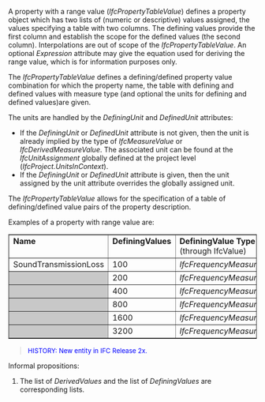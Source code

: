 ﻿A property with a range value (_IfcPropertyTableValue_) defines a property object which has two lists of (numeric or descriptive) values assigned, the values specifying a table with two columns. The defining values provide the first column and establish the scope for the defined values (the second column). Interpolations are out of scope of the _IfcPropertyTableValue_. An optional _Expression_ attribute may give the equation used for deriving the range value, which is for information purposes only.

The _IfcPropertyTableValue_ defines a defining/defined property value combination for which the property name, the table with defining and defined values with measure type (and optional the units for defining and defined values)are given.

The units are handled by the _DefiningUnit_ and _DefinedUnit_ attributes:

* If the _DefiningUnit_ or _DefinedUnit_ attribute is not given, then the unit is already implied by the type of _IfcMeasureValue_ or _IfcDerivedMeasureValue_. The associated unit can be found at the _IfcUnitAssignment_ globally defined at the project level (_IfcProject.UnitsInContext_).
*  If the _DefiningUnit_ or _DefinedUnit_ attribute is given, then the unit assigned by the unit attribute overrides the globally assigned unit.

The _IfcPropertyTableValue_ allows for the specification of a table of defining/defined value pairs of the property description.

Examples of a property with range value are:

<table cellpadding="2" cellspacing="2" border="1"> 
		<tr valign="TOP"> 
		  <td valign="TOP" align="LEFT" width="15%"><b>Name</b></td> 
		  <td valign="TOP" align="LEFT" width="10%"><b>DefiningValues</b></td> 
		  <td valign="TOP" align="LEFT" width="15%"><b>DefiningValue Type
			 <br></b>(through IfcValue)</td> 
		  <td valign="TOP" align="LEFT" width="10%"><b>DefinedValues</b></td> 
		  <td valign="TOP" align="LEFT" width="15%"><b>DefinedValue Type
			 <br></b>(through <i>IfcValue</i>)</td> 
		  <td valign="TOP" align="LEFT" width="15%"><b>DefingUnit </b></td> 
		  <td valign="TOP" align="LEFT" width="15%"><b>DefinedUnit</b></td> 
		</tr> 
		<tr> 
		  <td valign="TOP" align="LEFT">SoundTransmissionLoss</td> 
		  <td>100</td> 
		  <td><i>IfcFrequencyMeasure</i></td> 
		  <td>20</td> 
		  <td><i>IfcNumericMeasure</i></td> 
		  <td>- </td> 
		  <td>dB</td> 
		</tr> 
		<tr valign="TOP"> 
		  <td valign="TOP" align="LEFT" bgcolor="#C8C8C8">&nbsp;</td> 
		  <td>200</td> 
		  <td><i>IfcFrequencyMeasure</i></td> 
		  <td>42</td> 
		  <td><i>IfcNumericMeasure</i></td> 
		  <td bgcolor="#C8C8C8">&nbsp;</td> 
		  <td bgcolor="#C8C8C8">&nbsp;</td> 
		</tr> 
		<tr valign="TOP"> 
		  <td valign="TOP" align="LEFT" bgcolor="#C8C8C8">&nbsp;</td> 
		  <td>400</td> 
		  <td><i>IfcFrequencyMeasure</i></td> 
		  <td>46</td> 
		  <td><i>IfcNumericMeasure</i></td> 
		  <td bgcolor="#C8C8C8">&nbsp;</td> 
		  <td bgcolor="#C8C8C8">&nbsp;</td> 
		</tr> 
		<tr valign="TOP"> 
		  <td valign="TOP" align="LEFT" bgcolor="#C8C8C8">&nbsp;</td> 
		  <td>800</td> 
		  <td><i>IfcFrequencyMeasure</i></td> 
		  <td>56</td> 
		  <td><i>IfcNumericMeasure</i></td> 
		  <td bgcolor="#C8C8C8">&nbsp;</td> 
		  <td bgcolor="#C8C8C8">&nbsp;</td> 
		</tr> 
		<tr valign="TOP"> 
		  <td valign="TOP" align="LEFT" bgcolor="#C8C8C8">&nbsp;</td> 
		  <td>1600</td> 
		  <td><i>IfcFrequencyMeasure</i></td> 
		  <td>60</td> 
		  <td><i>IfcNumericMeasure</i></td> 
		  <td bgcolor="#C8C8C8">&nbsp;</td> 
		  <td bgcolor="#C8C8C8">&nbsp;</td> 
		</tr> 
		<tr valign="TOP"> 
		  <td valign="TOP" align="LEFT" bgcolor="#C8C8C8">&nbsp;</td> 
		  <td>3200</td> 
		  <td><i>IfcFrequencyMeasure</i></td> 
		  <td>65</td> 
		  <td><i>IfcNumericMeasure</i></td> 
		  <td bgcolor="#C8C8C8">&nbsp;</td> 
		  <td bgcolor="#C8C8C8">&nbsp;</td> 
		</tr> 
	 </table>

> <font color="#0000FF" size="-1">HISTORY: New entity in IFC Release 2x.
		  </font>
>

Informal propositions:

1. The list of _DerivedValues_ and the list of _DefiningValues_ are corresponding lists.
